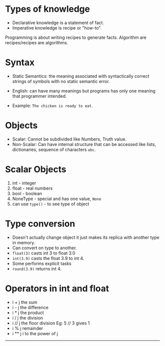 # Types of knowledge

- Declarative knowledge is a statement of fact.
- Imperative knowledge is recipe or "how-to".

Programming is about writing recipes to generate facts.
Algorithm are recipes/recipes are algorithms.
# Syntax

- Static Semantics: the meaning associated with syntactically correct strings of symbols with no static semantic error.
- English: can have many meanings but programs has only one meaning that programmer intended.

- Example: `The chicken is ready to eat`.

# Objects

- Scalar: Cannot be subdivided like Numbers, Truth value.
- Non-Scalar: Can have internal structure that can be accessed like lists, dictionaries, sequence of characters `abc`.

# Scalar Objects

1) int - integer
2) float - real numbers
3) bool - boolean
4) NoneType - special and has one value, `None`
5) can use `type()` - to see type of object


# Type conversion

- Doesn't actually change object it just makes its replica with another type in memory.
- Can convert on type to another.
- `float(3)` casts int 3 to float 3.0
- `int(3.9)` casts the float 3.9 to int 4.
- Some performs explicit tasks
- `round(3.9)` returns int 4.


# Operators in int and float

- i + j the sum
- i - j the difference
- i * j the product
- i / j the division
- i // j the floor division Eg: 5 // 3 gives 1
- i % j remainder
- i ** j i to the power of j

---






















